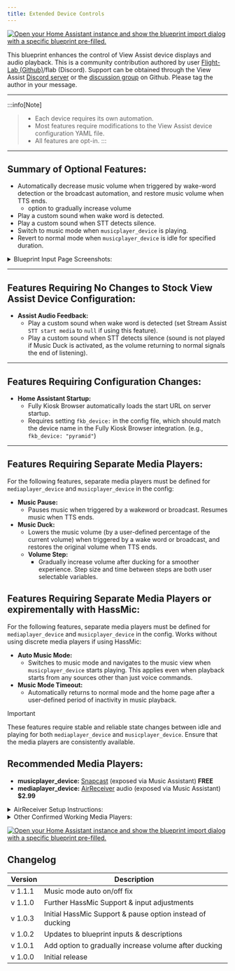 ```yaml
---
title: Extended Device Controls
---
```

[![Open your Home Assistant instance and show the blueprint import dialog with a specific blueprint pre-filled.](https://my.home-assistant.io/badges/blueprint_import.svg)](https://my.home-assistant.io/redirect/blueprint_import/?blueprint_url=https%3A%2F%2Fraw.githubusercontent.com%2Fdinki%2FView-Assist%2Frefs%2Fheads%2Fmain%2FView_Assist_custom_sentences%2Fcommunity_contributions%2FVACC_Extended_Device_Control-Display_and_Audio%2Fblueprint-vacc-extendeddevicecontrol.yaml)

This blueprint enhances the control of View Assist device displays and audio playback. This is a community contribution authored by user [Flight-Lab (Github)](https://github.com/Flight-Lab)/flab (Discord).  Support can be obtained through the View Assist [Discord server](https://discord.com/channels/1241796965344481440/1295408431498395709) or the [discussion group](https://github.com/dinki/View-Assist/discussions) on Github.  Please tag the author in your message.

---

:::info[Note]    
> * Each device requires its own automation.        
> * Most features require modifications to the View Assist device configuration YAML file.        
> * All features are opt-in. 
:::
---

## Summary of Optional Features:
- Automatically decrease music volume when triggered by wake-word detection or the broadcast automation, and restore
    music volume when TTS ends.
  - option to gradually increase volume
- Play a custom sound when wake word is detected.
- Play a custom sound when STT detects silence.
- Switch to music mode when `musicplayer_device` is playing.
- Revert to normal mode when `musicplayer_device` is idle for specified duration.
 
<details>
<summary>Blueprint Input Page Screenshots:</summary>
    
![VACC-EDC-stock-inputs](https://github.com/user-attachments/assets/a9ef93e4-0c57-40a6-ba94-ab107cfb8b0e)

![VACC-EDC-various-inputs](https://github.com/user-attachments/assets/f9fa5fb3-1b75-47d1-8dbf-b9218c6919c5)

![VACC-EDC-stock-settings](https://github.com/user-attachments/assets/1a84325c-73e9-4421-9214-0051ec7f0f10)

![VACC-EDC-misc-config-edits](https://github.com/user-attachments/assets/56b4c0f7-79f9-41cd-b34e-33b070470a40)

![VACC-EDC-dual-mp](https://github.com/user-attachments/assets/27ce7048-5a89-4007-8bb9-8c6fb99a9f64)

</details>

---

## Features Requiring No Changes to Stock View Assist Device Configuration:
- **Assist Audio Feedback:**
    - Play a custom sound when wake word is detected (set Stream Assist `STT start media` to `null` if using this feature).
    - Play a custom sound when STT detects silence (sound is not played if Music Duck is activated, as the volume returning to normal signals the end of listening).

---

## Features Requiring Configuration Changes:
- **Home Assistant Startup:**
    - Fully Kiosk Browser automatically loads the start URL on server startup.  
    - Requires setting `fkb_device:` in the config file, which should match the device name in the Fully Kiosk Browser integration.      (e.g., `fkb_device: "pyramid"`)

---

## Features Requiring Separate Media Players:
For the following features, separate media players must be defined for `mediaplayer_device` and `musicplayer_device` in the config:
- **Music Pause:**
    - Pauses music when triggered by a wakeword or broadcast. Resumes music when TTS ends.
- **Music Duck:**
    - Lowers the music volume (by a user-defined percentage of the current volume) when triggered by a wake word or broadcast, and restores the original volume when TTS ends.
    - **Volume Step:**
        - Gradually increase volume after ducking for a smoother experience. Step size and time between steps are both user selectable variables.

## Features Requiring Separate Media Players or expirementally with HassMic:
For the following features, separate media players must be defined for `mediaplayer_device` and `musicplayer_device` in the config. Works without using discrete media players if using HassMic:
- **Auto Music Mode:**
    - Switches to music mode and navigates to the music view when `musicplayer_device` starts playing. This applies even when playback starts from any sources other than just voice commands.
- **Music Mode Timeout:**
    - Automatically returns to normal mode and the home page after a user-defined period of inactivity in music playback.

> [!IMPORTANT]  
> These features require stable and reliable state changes between idle and playing for both `mediaplayer_device` and `musicplayer_device`. Ensure that the media players are consistently available.

## Recommended Media Players:
* **musicplayer_device:** [Snapcast](https://play.google.com/store/apps/details?id=de.badaix.snapcast&hl=en_US) (exposed via Music Assistant) **FREE**
* **mediaplayer_device:** [AirReceiver](https://play.google.com/store/apps/details?id=com.softmedia.receiver&hl=en_US) audio (exposed via Music Assistant) **$2.99**
<details>

<summary>AirReceiver Setup Instructions:</summary>

1) In AirReceiver settings, make sure both Airplay <sub>IOS Media Receiver</sub> and AirTunes Audio <sub>AirPort Express Speaker</sub> are selected. The media_player entity we want to use is only made when both of these are checked.        
(You do not need the other options selected for this but they will not harm anything if you choose to. I do, however, recommend unchecking them as they will create even more media player entities. One even creates a media server.)

2) Scroll down to "Advanced Settings" and set "AirTunes Audio Latency (ms)" to 0.

3) Check AirTunes UI [✓]

The media player entity we want to use will be created by the Music Assistant integration and will be called `media_player.lenovostarview_(last 3 digits of device ip)_audio`          
e.g. `media_player.lenovostarview_180_audio`         
This player operates independently of the device's system volume, similar to Snapcast.

</details>

<details>

<summary>Other Confirmed Working Media Players:</summary>

* [Fully Kiosk Browser](https://play.google.com/store/apps/details?id=de.ozerov.fully&hl=en_US) media player (exposed via Music Assistant)
    > [!WARNING]
    > Only use the media player exposed by Music Assistant; others may become unavailable or fail to trigger actions.
  - There may be a delay between state changes and actual audio playback (1-2 seconds for both start and end of playback).


</details>

[![Open your Home Assistant instance and show the blueprint import dialog with a specific blueprint pre-filled.](https://my.home-assistant.io/badges/blueprint_import.svg)](https://my.home-assistant.io/redirect/blueprint_import/?blueprint_url=https://gist.github.com/Flight-Lab/6ddb640f756791d59b6fd9be93375eee)

<!-- 
notes for future edits:
The general concept is to work like an audio mixer. Each channel is individually controllable and can be played at the same time as any of the other channels. This enables you to do something wild like playing music while an alarm rings and assist tells you what the alarm is for, or something more controlled like having your music lower in volume as the alarm increases in volume.  
This also lets you set permanant default levels to each channel or mute certain functions while keeping others enabled.
-->

<!--

ADB instructions

Display Brightness control using ADB

Bring Wall Panel features up to parity with FKB

soundplayer_device

-->

## Changelog

| Version | Description |
| ------- | ----------- |
| v 1.1.1 | Music mode auto on/off fix |
| v 1.1.0 | Further HassMic Support & input adjustments |
| v 1.0.3 | Initial HassMic Support & pause option instead of ducking |
| v 1.0.2 | Updates to blueprint inputs & descriptions |
| v 1.0.1 | Add option to gradually increase volume after ducking |
| v 1.0.0 | Initial release |
